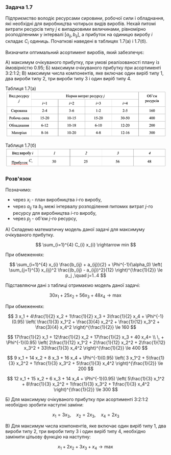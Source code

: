 ### Задача 1.7

Підприємство володіє ресурсами сировини, робочої сили і обладнання, які необхідні для виробництва чотирьох видів виробів. Нехай питомі витрати ресурсів типу $j$ є випадковими величинами, рівномірно розподіленими у інтервалі $[a_{ij} ,b_{ij}]$, а прибуток на одиницю виробу $i$ складає $C_i$ одиниць. Початкові наведені в таблицях 1.7(а) і 1.7(б).

Визначити оптимальний асортимент виробів, який забезпечує:

А) максимум очікуваного прибутку, при умові реалізованості плану із ймовірністю 0.95;
Б) максимум очікуваного прибутку при асортименті 3:2:1:2;
В) максимум числа компонентів, яке включає один виріб типу 1, два вироби типу 2, три вироби
типу 3 і один виріб типу 4.

Таблиця 1.7(а)
![](img1.png)

Таблиця 1.7(б)
![](img2.png)

### Розв'язок

Позначимо:

- через $x_{i}$ - план виробництва $i$-го виробу, 
- через $a_{ij}$ та $b_{ij}$ межі інтервалу розподілення питомих витрат $j$-го ресурсу для виробництва $i$-го виробу,
- через $p_{j}$ - об'єм $j$-го ресурсу, 
  
  
A) Складемо математичну модель даної задачі для максимуму очікуваного прибутку.

$$  \sum_{i=1}^{4} С_{i} x_{i} \rightarrow min $$

При обмеженнях:

$$ \sum_{i=1}^{4} x_{i} \frac{b_{ij} + a_{ij}}{2} + 
\Phi^{-1}(\alpha_0) \left( \sum_{j=1}^{3} x_{ij}^2 \frac{(b_{ij} - a_{ij})^2}{12} \right)^{\frac{1}{2}}
\le p_j ,\quad j=1..4
$$

Підставляючи дані з таблиці отримаємо модель даної задачі:

$$ 30 x_1 + 25 x_2 + 56 x_3 + 48 x_4 \rightarrow \max
$$

При обмеженнях:

$$ 3 x_1 + 4\frac{1}{2} x_2 + 1\frac{1}{2} x_3 + 3\frac{1}{2} x_4 + \Phi^{-1}(0.95) \left(
\frac{1}{3} x_1^2 + \frac{3}{4} x_2^2 + \frac{1}{12} x_3^2 + \frac{3}{4} x_4^2 
\right)^{\frac{1}{2}} \le 160   
$$

$$ 17\frac{1}{2} x_1 + 12\frac{1}{2} x_2 + 17\frac{1}{2} x_3 + 40 x_4+ \\
\, + \Phi^{-1}(0.95) \left(
2\frac{1}{12} x_1^2 + 2\frac{1}{12} x_2^2 + 2\frac{1}{12} x_3^2 + 33\frac{1}{3} x_4^2 
\right)^{\frac{1}{2}} \le 400   
$$

$$ 9 x_1 + 14 x_2 + 8 x_3 + 16 x_4 + \Phi^{-1}(0.95) \left(
3 x_1^2 + 5\frac{1}{3} x_2^2 + 1\frac{1}{3} x_3^2 + 5\frac{1}{3} x_4^2 
\right)^{\frac{1}{2}} \le 200   
$$

$$ 12 x_1 + 15 x_2 + 6 x_3 + 14 x_4 + \Phi^{-1}(0.95) \left(
5\frac{1}{3} x_1^2 + 8\frac{1}{3} x_2^2 + 1\frac{1}{3} x_3^2 + 1\frac{1}{3} x_4^2 
\right)^{\frac{1}{2}} \le 300   
$$

Б) Для максимуму очікуваного прибутку при асортименті 3:2:1:2 необхідно зробити наступні заміни:

$$ x_1 = 3 x_3, \quad x_2 = 2 x_3, \quad x_4 = 2 x_3
$$

В) Для максимум числа компонентів, яке включає один виріб типу 1, два вироби типу 2, три вироби
типу 3 і один виріб типу 4, необхідно замінити цільову функцію на наступну:

$$ x_1 + 2 x_2 + 3 x_3 + x_4  \rightarrow \max
$$